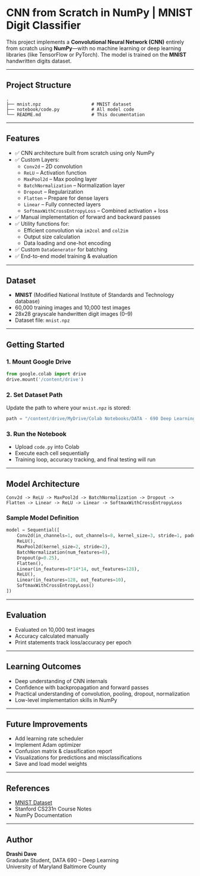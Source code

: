 # CNN from Scratch in NumPy | MNIST Digit Classifier

This project implements a **Convolutional Neural Network (CNN)** entirely from scratch using **NumPy**—with no machine learning or deep learning libraries (like TensorFlow or PyTorch). The model is trained on the **MNIST** handwritten digits dataset.

---

## Project Structure

```
.
├── mnist.npz                   # MNIST dataset
├── notebook/code.py            # All model code
└── README.md                   # This documentation
```

---

## Features

- ✅ CNN architecture built from scratch using only NumPy  
- ✅ Custom Layers:  
  - `Conv2d` – 2D convolution  
  - `ReLU` – Activation function  
  - `MaxPool2d` – Max pooling layer  
  - `BatchNormalization` – Normalization layer  
  - `Dropout` – Regularization  
  - `Flatten` – Prepare for dense layers  
  - `Linear` – Fully connected layers  
  - `SoftmaxWithCrossEntropyLoss` – Combined activation + loss  
- ✅ Manual implementation of forward and backward passes  
- ✅ Utility functions for:  
  - Efficient convolution via `im2col` and `col2im`  
  - Output size calculation  
  - Data loading and one-hot encoding  
- ✅ Custom `DataGenerator` for batching  
- ✅ End-to-end model training & evaluation  

---

## Dataset

- **MNIST** (Modified National Institute of Standards and Technology database)  
- 60,000 training images and 10,000 test images  
- 28x28 grayscale handwritten digit images (0–9)  
- Dataset file: `mnist.npz`  

---

## Getting Started

### 1. Mount Google Drive

```python
from google.colab import drive
drive.mount('/content/drive')
```

### 2. Set Dataset Path

Update the path to where your `mnist.npz` is stored:

```python
path = "/content/drive/MyDrive/Colab Notebooks/DATA - 690 Deep Learning/mnist.npz"
```

### 3. Run the Notebook

- Upload `code.py` into Colab  
- Execute each cell sequentially  
- Training loop, accuracy tracking, and final testing will run  

---

## Model Architecture

```
Conv2d -> ReLU -> MaxPool2d -> BatchNormalization -> Dropout -> Flatten -> Linear -> ReLU -> Linear -> SoftmaxWithCrossEntropyLoss
```

### Sample Model Definition

```python
model = Sequential([
    Conv2d(in_channels=1, out_channels=8, kernel_size=3, stride=1, padding=1),
    ReLU(),
    MaxPool2d(kernel_size=2, stride=2),
    BatchNormalization(num_features=8),
    Dropout(p=0.25),
    Flatten(),
    Linear(in_features=8*14*14, out_features=128),
    ReLU(),
    Linear(in_features=128, out_features=10),
    SoftmaxWithCrossEntropyLoss()
])
```

---

## Evaluation

- Evaluated on 10,000 test images  
- Accuracy calculated manually  
- Print statements track loss/accuracy per epoch  

---

## Learning Outcomes

- Deep understanding of CNN internals  
- Confidence with backpropagation and forward passes  
- Practical understanding of convolution, pooling, dropout, normalization  
- Low-level implementation skills in NumPy  

---

## Future Improvements

- Add learning rate scheduler  
- Implement Adam optimizer  
- Confusion matrix & classification report  
- Visualizations for predictions and misclassifications  
- Save and load model weights  

---

## References

- [MNIST Dataset](http://yann.lecun.com/exdb/mnist/)  
- Stanford CS231n Course Notes  
- NumPy Documentation  

---

## Author

**Drashi Dave**  
Graduate Student, DATA 690 – Deep Learning  
University of Maryland Baltimore County
